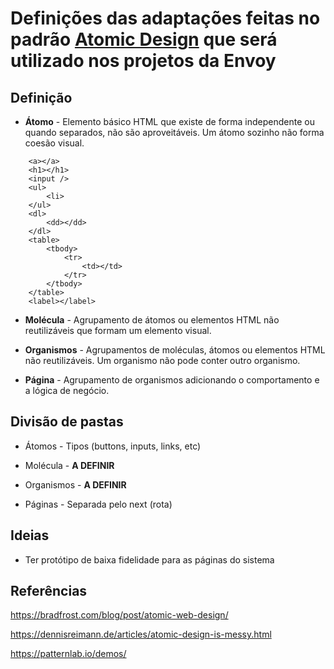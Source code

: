 # Definições das adaptações feitas no padrão [Atomic Design](https://bradfrost.com/blog/post/atomic-web-design/) que será utilizado nos projetos da Envoy

## Definição 

- **Átomo** - Elemento básico HTML que existe de forma independente ou quando separados, não são aproveitáveis. Um átomo sozinho não forma coesão visual.
```
	<a></a>
	<h1></h1>
	<input />
	<ul>
		<li>
	</ul>    
	<dl>
		<dd></dd>
	</dl>    
	<table>      
		<tbody>
			<tr>      
  				<td></td>
			</tr>
    	</tbody>
	</table>     
	<label></label>
```
      
- **Molécula** - Agrupamento de átomos ou elementos HTML não reutilizáveis que formam um elemento visual.
      
- **Organismos** - Agrupamentos de moléculas, átomos ou elementos HTML não reutilizáveis. Um organismo não pode conter outro organismo.

- **Página** - Agrupamento de organismos adicionando o comportamento e a lógica de negócio.


## Divisão de pastas

- Átomos - Tipos (buttons, inputs, links, etc)

- Molécula - **A DEFINIR**

- Organismos - **A DEFINIR**

- Páginas - Separada pelo next (rota)

## Ideias

- Ter protótipo de baixa fidelidade para as páginas do sistema

## Referências

https://bradfrost.com/blog/post/atomic-web-design/

https://dennisreimann.de/articles/atomic-design-is-messy.html

https://patternlab.io/demos/
